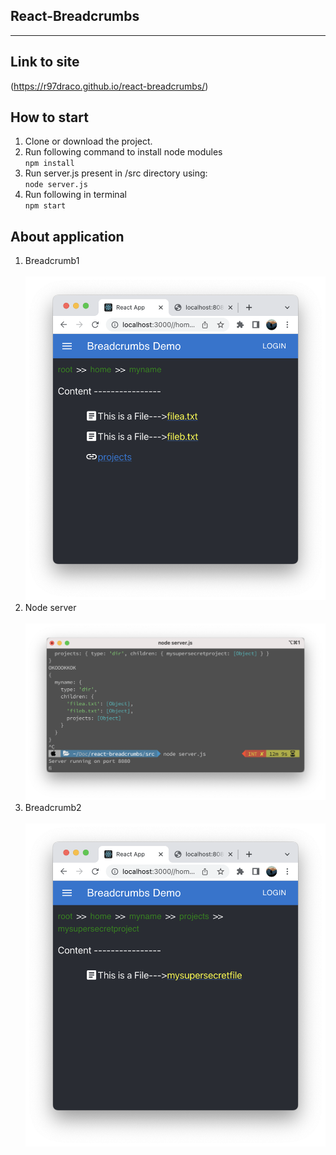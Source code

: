 ## React-Breadcrumbs
--------
## Link to site
(https://r97draco.github.io/react-breadcrumbs/)

## How to start
1. Clone or download the project.
2. Run following command to install node modules
<br>```npm install```
2. Run server.js present in /src directory using:
<br>```node server.js```
3. Run following in terminal
<br>```npm start```

## About application
1. Breadcrumb1
<br><br>![alt txt](./public/breadcrum1.png)<br>
2. Node server
<br><br>![alt txt](./public/server.png)<br>
3. Breadcrumb2
<br><br>![alt txt](./public/breadcrumb2.png)<br>



